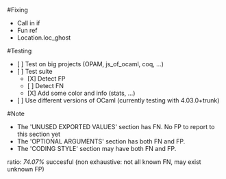 #Fixing
- Call in if
- Fun ref
- Location.loc_ghost

#Testing

- \[ \] Test on big projects (OPAM, js_of_ocaml, coq, ...)
- \[ \] Test suite
	+ \[X\] Detect FP
	+ \[ \] Detect FN
	+ \[X\] Add some color and info (stats, ...)
- \[ \] Use different versions of OCaml (currently testing with 4.03.0+trunk)


#Note
- The 'UNUSED EXPORTED VALUES' section has FN. No FP to report to this section yet
- The 'OPTIONAL ARGUMENTS' section has both FN and FP.
- The 'CODING STYLE' section may have both FN and FP.

ratio: *74.07%* succesful (non exhaustive: not all known FN, may exist unknown FP)
